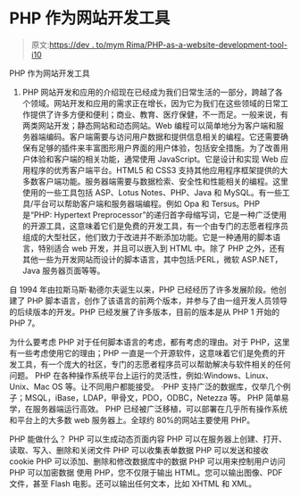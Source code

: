# PHP 作为网站开发工具

> 原文:[https://dev . to/mym Rima/PHP-as-a-website-development-tool-i10](https://dev.to/mymrima/php-as-a-website-development-tool-i10)

PHP 作为网站开发工具

1.  PHP 网站开发和应用的介绍现在已经成为我们日常生活的一部分，跨越了各个领域。网站开发和应用的需求正在增长，因为它为我们在这些领域的日常工作提供了许多方便和便利；商业、教育、医疗保健，不一而足。一般来说，有两类网站开发；静态网站和动态网站。Web 编程可以简单地分为客户端和服务器端编码。客户端需要与访问用户数据和提供信息相关的编程。它还需要确保有足够的插件来丰富图形用户界面的用户体验，包括安全措施。为了改善用户体验和客户端的相关功能，通常使用 JavaScript。它是设计和实现 Web 应用程序的优秀客户端平台。HTML5 和 CSS3 支持其他应用程序框架提供的大多数客户端功能。服务器端需要与数据检索、安全性和性能相关的编程。这里使用的一些工具包括 ASP、Lotus Notes、PHP、Java 和 MySQL。有一些工具/平台可以帮助客户端和服务器端编程。例如 Opa 和 Tersus。PHP 是“PHP: Hypertext Preprocessor”的递归首字母缩写词，它是一种广泛使用的开源工具，这意味着它们是免费的开发工具，有一个由专门的志愿者程序员组成的大型社区，他们致力于改进并不断添加功能。它是一种通用的脚本语言，特别适合 web 开发，并且可以嵌入到 HTML 中。除了 PHP 之外，还有其他一些为开发网站而设计的脚本语言，其中包括:PERL，微软 ASP.NET，Java 服务器页面等等。

自 1994 年由拉斯马斯·勒德尔夫诞生以来，PHP 已经经历了许多发展阶段。他创建了 PHP 脚本语言，创作了该语言的前两个版本，并参与了由一组开发人员领导的后续版本的开发。PHP 已经发展了许多版本，目前的版本是从 PHP 1 开始的 PHP 7。

为什么要考虑 PHP
对于任何脚本语言的考虑，都有考虑的理由。对于 PHP，这里有一些考虑使用它的理由；PHP 一直是一个开源软件，这意味着它们是免费的开发工具，有一个庞大的社区，专门的志愿者程序员可以帮助解决与软件相关的任何问题。
PHP 在各种操作系统平台上运行的灵活性，例如:Windows、Linux、Unix、Mac OS 等。让不同用户都能接受。
·PHP 支持广泛的数据库，仅举几个例子；MSQL，iBase，LDAP，甲骨文，PDO，ODBC，Netezza 等。
PHP 简单易学，在服务器端运行高效。
PHP 已经被广泛移植，可以部署在几乎所有操作系统和平台上的大多数 web 服务器上。全球约 80%的网站主要使用 PHP。

PHP 能做什么？
PHP 可以生成动态页面内容
PHP 可以在服务器上创建、打开、读取、写入、删除和关闭文件
PHP 可以收集表单数据
PHP 可以发送和接收 cookie
PHP 可以添加、删除和修改数据库中的数据
PHP 可以用来控制用户访问
PHP 可以加密数据
使用 PHP，您不仅限于输出 HTML。您可以输出图像、PDF 文件，甚至 Flash 电影。还可以输出任何文本，比如 XHTML 和 XML。